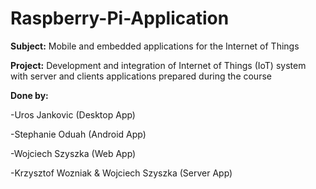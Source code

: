 # Raspberry-Pi-Application

**Subject:** Mobile and embedded applications for the Internet of Things

**Project:** Development and integration of Internet of Things (IoT) system with server and clients
applications prepared during the course

**Done by:** 

-Uros Jankovic (Desktop App)

-Stephanie Oduah (Android App)

-Wojciech Szyszka (Web App)

-Krzysztof Wozniak & Wojciech Szyszka (Server App)
